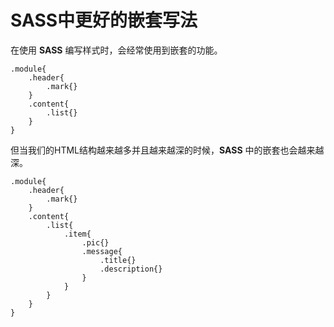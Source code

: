 # SASS中更好的嵌套写法

在使用 **SASS** 编写样式时，会经常使用到嵌套的功能。

```
.module{
	.header{
		.mark{}
	}
	.content{
		.list{}
	}
}
```

但当我们的HTML结构越来越多并且越来越深的时候，**SASS** 中的嵌套也会越来越深。
```
.module{
	.header{
		.mark{}
	}
	.content{
		.list{
			.item{
				.pic{}
				.message{
					.title{}
					.description{}
				}
			}
		}
	}
}
```
